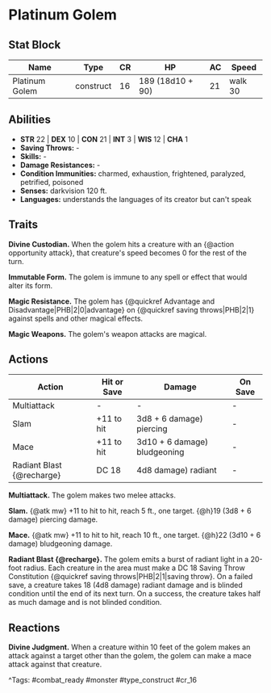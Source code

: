 # Platinum Golem

## Stat Block

| Name | Type | CR | HP | AC | Speed |
|------|------|----|----|----|-------|
| Platinum Golem | construct | 16 | 189 (18d10 + 90) | 21 | walk 30 |

## Abilities

- **STR** 22 | **DEX** 10 | **CON** 21 | **INT** 3 | **WIS** 12 | **CHA** 1
- **Saving Throws:** -  
- **Skills:** -  
- **Damage Resistances:** -  
- **Condition Immunities:** charmed, exhaustion, frightened, paralyzed, petrified, poisoned  
- **Senses:** darkvision 120 ft.  
- **Languages:** understands the languages of its creator but can't speak

## Traits

**Divine Custodian.** When the golem hits a creature with an {@action opportunity attack}, that creature's speed becomes 0 for the rest of the turn.

**Immutable Form.** The golem is immune to any spell or effect that would alter its form.

**Magic Resistance.** The golem has {@quickref Advantage and Disadvantage|PHB|2|0|advantage} on {@quickref saving throws|PHB|2|1} against spells and other magical effects.

**Magic Weapons.** The golem's weapon attacks are magical.


## Actions

| Action | Hit or Save | Damage | On Save |
|--------|--------------|--------|----------|
| Multiattack | - | - | - |
| Slam | +11 to hit | 3d8 + 6 damage) piercing | - |
| Mace | +11 to hit | 3d10 + 6 damage) bludgeoning | - |
| Radiant Blast {@recharge} | DC 18 | 4d8 damage) radiant | - |

**Multiattack.** The golem makes two melee attacks.

**Slam.** {@atk mw} +11 to hit to hit, reach 5 ft., one target. {@h}19 (3d8 + 6 damage) piercing damage.

**Mace.** {@atk mw} +11 to hit to hit, reach 10 ft., one target. {@h}22 (3d10 + 6 damage) bludgeoning damage.

**Radiant Blast {@recharge}.** The golem emits a burst of radiant light in a 20-foot radius. Each creature in the area must make a DC 18 Saving Throw Constitution {@quickref saving throws|PHB|2|1|saving throw}. On a failed save, a creature takes 18 (4d8 damage) radiant damage and is blinded condition until the end of its next turn. On a success, the creature takes half as much damage and is not blinded condition.

## Reactions

**Divine Judgment.** When a creature within 10 feet of the golem makes an attack against a target other than the golem, the golem can make a mace attack against that creature.



^Tags: #combat_ready #monster #type_construct #cr_16